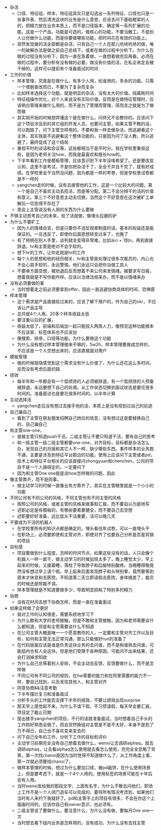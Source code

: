 * 杂活
  * 口径、特征组、样本，特征组其实只是勾选出一系列特征、口径也只是一张事件表、然后清洗这块的业务是什么意思，应该去问下基础框架的人的，把精力放在业务本质上，而不是口径版本、确定等一系列扩展的功能。这是一个产品，功能是可选的，做核心的功能，不要当散工。不是别人让你做什么功能，而是你要做哪些功能，把时间花在有效的功能上。
  * 突然发现做的活全部都是杂活，只有自己一个人在那儿吭哧吭哧的做，唯一的破解办法是做之前自己总结下，或者在做的过程中分析下。为什么在做的过程没有分析下，因为一直在急着做，一直想着做完后再看。必须在做的过程中，要分析有没有做的必要，做没有价值的活，在私企肯定会被干掉的，这样可以提前有个准备面试的时间
* 工作的价值
  * 样本管理，究竟是在做什么，有多少人用，给谁用的，多余的功能。只需一个增删查改而已，不要为了复杂而复杂
  * 比如样本选择这个功能，就是明显的杂活，没有太大的价值。纯属耗时间
  * 特征组操作优化，对个人来说没有实际价值。反而是在做特征管理时，应该明白管理来做什么用的，而不是为了管理而管理，简而言之就是为了做而做
  * 其实刚开始的时候想弄懂这个是在做什么，问师兄不会教你的。应该问下这个项目涉及到的其它组的开发人员，也要问主管，如果主管不教的话，可以跑路了，问下主管怎样用的。不要和我一样去做杂活，而逃避看这个主体，其实我是不逃避看这个整体功能的，只是因为问了没人教，所以逃避了，最终促成了这个结局
  * 重视平时的谈话和会议等，这些都相当于是平时分。我在学校里重视这些，是因为老师关注how，而我是最喜欢和擅长how的。
  * 下半年看到工作是模板管理，应该意识到下半年没啥希望了。还是要改变认知，这里不是考试，不是你把杂活干了，全会干并且干完了，就有好成绩。在学校里会干当然没问题，因为都是一样的考卷，但是学校里试卷都是不一样的
  * yangchen走的时候，没有去接管他的工作，这是一个比较大的问题。第一个是自己不喜欢主动去揽活，而是等分配。第二不会分辨干的活的价值和意义。第三个不好意思主动去切换，当然这个不好意思在这次被旷工单解后一切变得不存在了
  * 周会上主管说没有人用的东西为什么要做
* 不够主动思考自己的未来，给了活就做，像埋头拉磨的驴
* 为什么不要旷工
  * 因为人的情绪会变，但是只要你不违反规章制度的话，基本的权益还是能保证的。一旦违反了，即使你后面思想转变过来了，也晚了
  * 有了把柄在别人手里，谈判就会变得非常难，比如从n + 1到n，再到直接辞退。hr和主管是绝对不会手软的。
  * 想下hr的工作，让你走就是hr的工作
  * 每个人的思想和他的经历相关，hr和主管是处理过很多次裁员的，内心也不会心慈手软的，永远警惕。他们永远只会把你当做工具人
  * 不要单方面空想，被劝退后反而想着不来公司来发情绪。被要求写日报，想着我就是不写你能咋样。应该以法律法规来办，而不是以情绪来办
* 没有必须要做的事
  * 当时想着走之前必须要拿到offer，因此一直逃避协商具体的时间，恐惧感
* 样本管理
  * 这个需求是产品直接给过来的，应该了解下用户的，作为自己的okr，不应该让产品主导
  * 总共就4个人用，20多个样本收益太低
  * 要注重以后的扩展，
  * 收益太低了，前端和后端加一起只能投入两周人力，像预览这种功能根本不应该家，标签体系也不应该加
  * 像搜索，排序，口径等功能，为什么要做这个功能
  * 为什么没有想过样本管理做来干嘛的，5w2h，样本管理要做成怎样的，不应该是一个人空想出来的，应该直接面对用户
* 模板管理
  * 做的时候隐隐感觉到这个需求没有什么价值了，为什么还花这么多时间，反而没有考虑后面的路
* 绩效
  * 每半年和一年都会有一个低绩效的人必须被辞退，有一个低绩效的人预备被辞退，永远要想下自己的处境。从工作状态切换到面试状态是要花很多时间的。准备面试也是要花很多时间的，以半年计算
* 主动选择活
  * yangchen走后没有想过去接手他的活，本质上是没有规划过自己的前途
* 自己骗自己
  * 看到了主管在朋友圈发招聘自己岗位的信息，没有想过这是要替换自己的，自己骗自己
* 和主管one-one，
  * 直接主管只知道push干活，二级主管让不要只知道干活，要有自己的思考
  * 和一级主管一级二级主管都要one-one，对齐目标，目标都是杂活怎么办，发现自己的月报和其它人不一样，缺少哪些东西。事件样本的业务跑不通，主要是涉及到特征平台那边的功能，使用上应该问下主管或者pd，技术上和特征平台相关的应该直接问zhongyuan和chenchen，公司的项目不是一个人搞得定的，一定要问下
  * 因为和主管One one就是谈how怎样做的问题，因此
* 像主管靠齐，而不是同事，
  * 做主动学习的时候一直像业务方靠齐了，其实在主管眼里就是一个小小的功能
* 不同公司有不同公司的风格，不同主管也有不同主管的风格
  * 按照公司的风格，或者主管的风格来做事和汇报，而不要自以为是地写
  * 述职必定是有模板的，有哪些要素要健全，而不要自己去空想
  * 述职要好好准备，远比低头干活重要，活可以晚几天
* 不要成为干活的机器人
  * 在学校里所有的知识点都是确定的，埋头看往年试卷，可以一直埋头干
  * 在职场上，必须要即使和主管对齐，即使对齐了也要自己分析是否是背锅的项目
* 目标感
  * 项目要做到什么程度，怎样的时间节点，如果这些没有的话，人只会像个机器人一样一直干，做主动学习的时候加班太多了，晚上睡觉太少，早上起来的时候，又接着睡，落枕了导致脖子和后脑特别酸疼。当晚睡得晚竟然没有想过早上请个假。早上起来后面发现脖子和头特别晕，竟然要等到周末才休息和去医院，不知道第二天立即请假去医院，身体搞差了，裁员的时候还是照裁不误。
  * 样本管理就是不知道要做多少，导致明显损耗了特别多的精力
* 协商
  * 没有花时间去想下协商怎样，而是一直在准备面试
* 如果这样做了会更好
  * 我对工作的认知很差，需要系统地学习下
  * 为什么敢和大学的老师接触，但是不敢和主管接触，因为和老师需要谈什么都知道，但是和主管需要谈什么不知道
  * 在公司主管大概是唯一一个愿意教你的人，一定要和主管对齐工作以及目标，如何和主管无法正常沟通，那么只能做好run的准备了
  * 在代码层面应该是谁是负责这块业务的去问谁，而不是和谁熟去问谁，可能组内也有人会这块，但是他们受限于各种原因，可能问不出来结果，还会打消掉求知欲
  * 为什么自己总等着别人安排，不会主动去反馈，反馈要做什么，而不是怎样做
  * 不同公司有不同公司的规则，在hw需要的能力和在阿里需要的能力不一样，要自己找到，以及发现其他人，和主管对齐
  * 同意协商&&注意考勤
  * 下半年摆烂复习和准备面试
  * 分析手头的工作能否支撑下半年的绩效，不要让绩效出现surprise
  * 那天早上感觉起不来，为什么不请下假，不习惯请假，每天早会要汇报，项目定了截止日期
  * 提出接手yangchen的项目，不行的话就准备面试。当时想着自己手头的工作刚好熟悉会做了，而且贸然换组对主管是不是不太好，本身不是到了万不得已，自己也不喜欢变来变去的
  * 问下自己全年的工作，分析下工作的目标和评价
  * 主动学习前期完全没有自己想着去做什么，wenxi让去调研alphaq，就去调研alphaq，让去看alphaq怎么使用就去看怎么使用，完完全全忽略了背景，第一次找chanxi是因为当时觉得不知道做什么了，从工作角度上看，第一次就必须要找chanxi了。
  * 做样本管理的时候，想过为什么要加口径，被pd画饼，在什么使用场景上，但是要考虑下，就是一个4个人用的。使用标签的场景可能在十年后会有人用。
  * 当时wenxi发给我的那段文字，上面有名字，为什么不敢去问他们，职场上工作不是一个人闭门造车可以完成的，要将所有情况考虑到，如果他们当时有人来约下我就好了。pd和主管手上的项目有很多，不会在你这个上面画时间的，应该你自己有owner意识，也必须有。
  * 二级主管说了要做什么，要注意什么，为什么没有做，要每月One one一次
  * 当时想去看下组内业务是怎样用的，没有成功，为什么没有去找主管